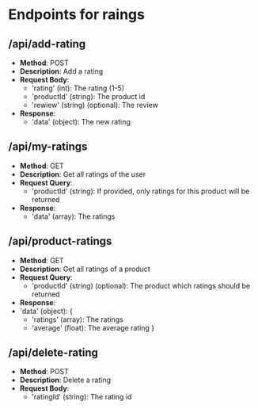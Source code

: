 # Endpoints for raings

## /api/add-rating
- **Method**: POST
- **Description**: Add a rating
- **Request Body**:
  - 'rating' (int): The rating (1-5)
  - 'productId' (string): The product id
  - 'rewiew' (string) (optional): The review
- **Response**:
  - 'data' (object): The new rating

## /api/my-ratings
- **Method**: GET
- **Description**: Get all ratings of the user
- **Request Query**:
  - 'productId' (string): If provided, only ratings for this product will be returned
- **Response**:
  - 'data' (array): The ratings

## /api/product-ratings
- **Method**: GET
- **Description**: Get all ratings of a product
- **Request Query**:
  - 'productId' (string) (optional): The product which ratings should be returned
- **Response**:
 - 'data' (object): {
    - 'ratings' (array): The ratings
    - 'average' (float): The average rating
 }

## /api/delete-rating
- **Method**: POST
- **Description**: Delete a rating
- **Request Body**:
  - 'ratingId' (string): The rating id
  